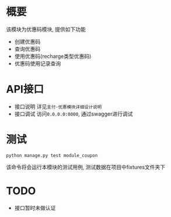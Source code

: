 # 概要
该模块为优惠码模块, 提供如下功能
+ 创建优惠码
+ 查询优惠码
+ 使用优惠码(recharge类型优惠码)
+ 优惠码使用记录查询

# API接口
+ 接口说明 详见`支付-优惠模块详细设计说明`
+ 接口调试 访问`0.0.0.0:8000`, 通过swagger进行调试

# 测试
```
python manage.py test module_coupon
```
该命令将会运行本模块的测试用例, 测试数据在项目中fixtures文件夹下

# TODO
+ 接口暂时未做认证
